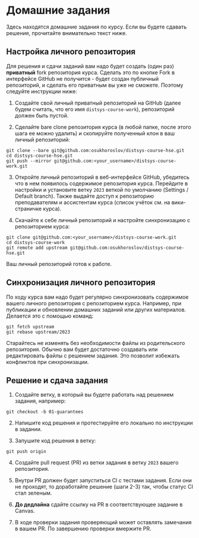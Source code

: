 # Домашние задания

Здесь находятся домашние задания по курсу. Если вы будете сдавать решения, прочитайте внимательно текст ниже.

## Настройка личного репозитория

Для решения и сдачи заданий вам надо будет создать (один раз) **приватный** fork репозитория курса. Сделать это по кнопке Fork в интерфейсе GitHub не получится - будет создан публичный репозиторий, и сделать его приватным вы уже не сможете. Поэтому следуйте инструкции ниже:

1. Создайте свой личный приватный репозиторий на GitHub (далее будем считать, что его имя `distsys-course-work`), репозиторий должен быть пустой.

2. Сделайте bare clone репозитория курса (в любой папке, после этого шага ее можно удалить) и скопируйте полученный клон в ваш личный репозиторий:

```
git clone --bare git@github.com:osukhoroslov/distsys-course-hse.git
cd distsys-course-hse.git
git push --mirror git@github.com:<your_username>/distsys-course-work.git
```

3. Откройте личный репозиторий в веб-интерфейсе GitHub, убедитесь что в нем появилось содержимое репозитория курса. Перейдите в настройки и установите ветку `2023` веткой по умолчанию (Settings / Default branch). Также выдайте доступ к репозиторию преподавателям и ассистентам курса (список учёток см. на вики-страничке курса).

4. Скачайте к себе личный репозиторий и настройте синхронизацию с репозиторием курса:

```
git clone git@github.com:<your_username>/distsys-course-work.git
cd distsys-course-work
git remote add upstream git@github.com:osukhoroslov/distsys-course-hse.git
```

Ваш личный репозиторий готов к работе.

## Синхронизация личного репозитория

По ходу курса вам надо будет регулярно синхронизовать содержимое вашего личного репозитория с репозиторием курса. Например, при публикации и обновлении домашних заданий или других материалов. Делается это с помощью команд:

```
git fetch upstream
git rebase upstream/2023
```

Старайтесь не изменять без необходимости файлы из родительского репозитория. Обычно вам будет достаточно создавать или редактировать файлы с решением задания. Это позволит избежать конфликтов при синхронизации.

## Решение и сдача задания

1. Создайте ветку, в который вы будете работать над решением задания, например:

```
git checkout -b 01-guarantees
```

2. Напишите код решения и протестируйте его локально по инструкции в задании.

3. Запушите код решения в ветку:

```
git push origin
```

4. Создайте pull request (PR) из ветки задания в ветку `2023` вашего репозитория. 

5. Внутри PR должен будет запуститься CI с тестами задания. Если они не проходят, то доработайте решение (шаги 2-3) так, чтобы статус CI стал зеленым.

6. **До дедлайна** сдайте ссылку на PR в соответствующее задание в Canvas.

7. В ходе проверки задания проверяющий может оставлять замечания в вашем PR. По завершению проверки вмержите PR.
